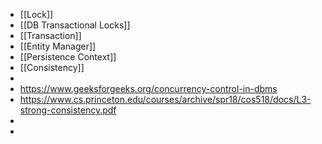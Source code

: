 - [[Lock]]
- [[DB Transactional Locks]]
- [[Transaction]]
- [[Entity Manager]]
- [[Persistence Context]]
- [[Consistency]]
-
- https://www.geeksforgeeks.org/concurrency-control-in-dbms
- https://www.cs.princeton.edu/courses/archive/spr18/cos518/docs/L3-strong-consistency.pdf
-
-